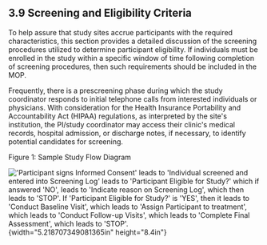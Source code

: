 ## 3.9 Screening and Eligibility Criteria

To help assure that study sites accrue participants with the required
characteristics, this section provides a detailed discussion of the
screening procedures utilized to determine participant eligibility. If
individuals must be enrolled in the study within a specific window of
time following completion of screening procedures, then such
requirements should be included in the MOP.

Frequently, there is a prescreening phase during which the study
coordinator responds to initial telephone calls from interested
individuals or physicians. With consideration for the Health Insurance
Portability and Accountability Act (HIPAA) regulations, as interpreted
by the site's institution, the PI/study coordinator may access their
clinic's medical records, hospital admission, or discharge notes, if
necessary, to identify potential candidates for screening.

Figure 1: Sample Study Flow Diagram

![\'Participant signs Informed Consent\' leads to \'Individual screened
and entered into Screening Log\' leads to \'Participant Eligible for
Study?\' which if answered \'NO\', leads to \'Indicate reason on
Screening Log\', which then leads to \'STOP\'. If \'Participant Eligible
for Study?\' is \'YES\', then it leads to \'Conduct Baseline Visit\',
which leads to \'Assign Participant to treatment\', which leads to
\'Conduct Follow-up Visits\', which leads to \'Complete Final
Assessment\', which leads to
\'STOP\'.](media/image1.jpeg){width="5.218707349081365in"
height="8.4in"}

